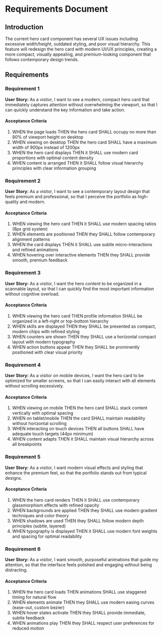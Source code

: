 # Requirements Document

## Introduction

The current hero card component has several UX issues including excessive width/height, outdated styling, and poor visual hierarchy. This feature will redesign the hero card with modern UI/UX principles, creating a more compact, visually appealing, and premium-looking component that follows contemporary design trends.

## Requirements

### Requirement 1

**User Story:** As a visitor, I want to see a modern, compact hero card that immediately captures attention without overwhelming the viewport, so that I can quickly understand the key information and take action.

#### Acceptance Criteria

1. WHEN the page loads THEN the hero card SHALL occupy no more than 80% of viewport height on desktop
2. WHEN viewing on desktop THEN the hero card SHALL have a maximum width of 900px instead of 1200px
3. WHEN the hero card displays THEN it SHALL use modern card proportions with optimal content density
4. WHEN content is arranged THEN it SHALL follow visual hierarchy principles with clear information grouping

### Requirement 2

**User Story:** As a visitor, I want to see a contemporary layout design that feels premium and professional, so that I perceive the portfolio as high-quality and modern.

#### Acceptance Criteria

1. WHEN viewing the hero card THEN it SHALL use modern spacing ratios (8px grid system)
2. WHEN elements are positioned THEN they SHALL follow contemporary alignment patterns
3. WHEN the card displays THEN it SHALL use subtle micro-interactions and refined animations
4. WHEN hovering over interactive elements THEN they SHALL provide smooth, premium feedback

### Requirement 3

**User Story:** As a visitor, I want the hero content to be organized in a scannable layout, so that I can quickly find the most important information without cognitive overload.

#### Acceptance Criteria

1. WHEN viewing the hero card THEN profile information SHALL be organized in a left-right or top-bottom hierarchy
2. WHEN skills are displayed THEN they SHALL be presented as compact, modern chips with refined styling
3. WHEN counters are shown THEN they SHALL use a horizontal compact layout with modern typography
4. WHEN action buttons appear THEN they SHALL be prominently positioned with clear visual priority

### Requirement 4

**User Story:** As a visitor on mobile devices, I want the hero card to be optimized for smaller screens, so that I can easily interact with all elements without scrolling excessively.

#### Acceptance Criteria

1. WHEN viewing on mobile THEN the hero card SHALL stack content vertically with optimal spacing
2. WHEN on tablet/mobile THEN the card SHALL maintain readability without horizontal scrolling
3. WHEN interacting on touch devices THEN all buttons SHALL have adequate touch targets (44px minimum)
4. WHEN content adapts THEN it SHALL maintain visual hierarchy across all breakpoints

### Requirement 5

**User Story:** As a visitor, I want modern visual effects and styling that enhance the premium feel, so that the portfolio stands out from typical designs.

#### Acceptance Criteria

1. WHEN the hero card renders THEN it SHALL use contemporary glassmorphism effects with refined opacity
2. WHEN backgrounds are applied THEN they SHALL use modern gradient techniques and color theory
3. WHEN shadows are used THEN they SHALL follow modern depth principles (subtle, layered)
4. WHEN typography is displayed THEN it SHALL use modern font weights and spacing for optimal readability

### Requirement 6

**User Story:** As a visitor, I want smooth, purposeful animations that guide my attention, so that the interface feels polished and engaging without being distracting.

#### Acceptance Criteria

1. WHEN the hero card loads THEN animations SHALL use staggered timing for natural flow
2. WHEN elements animate THEN they SHALL use modern easing curves (ease-out, custom bezier)
3. WHEN hover states activate THEN they SHALL provide immediate, subtle feedback
4. WHEN animations play THEN they SHALL respect user preferences for reduced motion